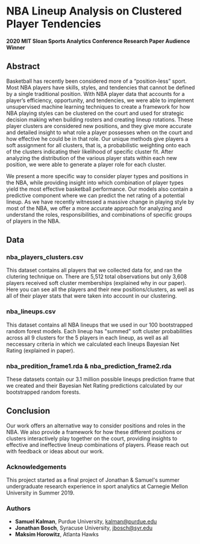 # NBA Lineup Analysis on Clustered Player Tendencies
#### 2020 MIT Sloan Sports Analytics Conference Research Paper Audience Winner

## Abstract
Basketball has recently been considered more of a “position-less” sport. Most NBA players have skills, styles, and tendencies that cannot be defined by a single traditional position. With NBA player data that accounts for a player’s efficiency, opportunity, and tendencies, we were able to implement unsupervised machine learning techniques to create a framework for how NBA playing styles can be clustered on the court and used for strategic decision making when building rosters and creating lineup rotations. These player clusters are considered new positions, and they give more accurate and detailed insight to what role a player possesses when on the court and how effective he could be in that role. Our unique methods give players a soft assignment for all clusters, that is, a probabilistic weighting onto each of the clusters indicating their likelihood of specific cluster fit. After analyzing the distribution of the various player stats within each new position, we were able to generate a player role for each cluster. 

We present a more specific way to consider player types and positions in the NBA, while providing insight into which combination of player types yield the most effective basketball performance. Our models also contain a predictive component where we can predict the net rating of a potential lineup. As we have recently witnessed a massive change in playing style by most of the NBA, we offer a more accurate approach for analyzing and understand the roles, responsibilities, and combinations of specific groups of players in the NBA.

## Data

### nba_players_clusters.csv
This dataset contains all players that we collected data for, and ran the clutering technique on. There are 5,512 total observations but only 3,608 players received soft cluster memberships (explained why in our paper). Here you can see all the players and their new positions/clusters, as well as all of their player stats that were taken into account in our clustering.

### nba_lineups.csv
This dataset contains all NBA lineups that we used in our 100 bootstrapped random forest models. Each lineup has "summed" soft cluster probabilities across all 9 clusters for the 5 players in each lineup, as well as all neccessary criteria in which we calculated each lineups Bayesian Net Rating (explained in paper).

### nba_predition_frame1.rda & nba_prediction_frame2.rda
These datasets contain our 3.1 million possible lineups prediction frame that we created and their Bayesian Net Rating predictions calculated by our bootstrapped random forests. 

## Conclusion
Our work offers an alternative way to consider positions and roles in the NBA. We also provide a framework for how these different positions or clusters interactively play together on the court, providing insights to effective and ineffective lineup combinations of players. Please reach out with feedback or ideas about our work.

### Acknowledgements
This project started as a final project of Jonathan & Samuel's summer undergraduate research experience in sport analytics at Carnegie Mellon University in Summer 2019.

### Authors
- **Samuel Kalman**, Purdue University, kalman@purdue.edu
- **Jonathan Bosch**, Syracuse University, jbosch@syr.edu
- **Maksim Horowitz**, Atlanta Hawks
